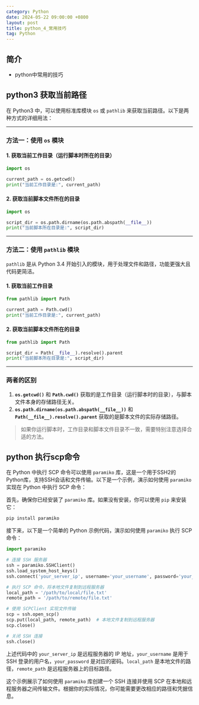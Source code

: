 ```yaml
---
category: Python
date: 2024-05-22 09:00:00 +0800
layout: post
title: python_4_常用技巧
tag: Python
---
```

## 简介

+ python中常用的技巧

## python3 获取当前路径

在 Python3 中，可以使用标准库模块 `os` 或 `pathlib` 来获取当前路径。以下是两种方式的详细用法：

---

### **方法一：使用 `os` 模块**

#### 1. 获取当前工作目录（运行脚本时所在的目录）
```python
import os

current_path = os.getcwd()
print("当前工作目录是:", current_path)
```

#### 2. 获取当前脚本文件所在的目录
```python
import os

script_dir = os.path.dirname(os.path.abspath(__file__))
print("当前脚本所在目录是:", script_dir)
```

---

### **方法二：使用 `pathlib` 模块**

`pathlib` 是从 Python 3.4 开始引入的模块，用于处理文件和路径，功能更强大且代码更简洁。

#### 1. 获取当前工作目录
```python
from pathlib import Path

current_path = Path.cwd()
print("当前工作目录是:", current_path)
```

#### 2. 获取当前脚本文件所在的目录
```python
from pathlib import Path

script_dir = Path(__file__).resolve().parent
print("当前脚本所在目录是:", script_dir)
```

---

### **两者的区别**
1. **`os.getcwd()`** 和 **`Path.cwd()`** 获取的是工作目录（运行脚本时的目录），与脚本文件本身的存储路径无关。
2. **`os.path.dirname(os.path.abspath(__file__))`** 和 **`Path(__file__).resolve().parent`** 获取的是脚本文件的实际存储路径。

> 如果你运行脚本时，工作目录和脚本文件目录不一致，需要特别注意选择合适的方法。

## python 执行scp命令

在 Python 中执行 SCP 命令可以使用 `paramiko` 库，这是一个用于SSH2的Python库，支持SSH会话和文件传输。以下是一个示例，演示如何使用 `paramiko` 实现在 Python 中执行 SCP 命令：

首先，确保你已经安装了 `paramiko` 库。如果没有安装，你可以使用 `pip` 来安装它：

```bash
pip install paramiko
```

接下来，以下是一个简单的 Python 示例代码，演示如何使用 `paramiko` 执行 SCP 命令：

```python
import paramiko

# 连接 SSH 服务器
ssh = paramiko.SSHClient()
ssh.load_system_host_keys()
ssh.connect('your_server_ip', username='your_username', password='your_password')

# 执行 SCP 命令，将本地文件复制到远程服务器
local_path = '/path/to/local/file.txt'
remote_path = '/path/to/remote/file.txt'

# 使用 SCPClient 实现文件传输
scp = ssh.open_scp()
scp.put(local_path, remote_path)  # 本地文件复制到远程服务器
scp.close()

# 关闭 SSH 连接
ssh.close()
```

上述代码中的 `your_server_ip` 是远程服务器的 IP 地址，`your_username` 是用于 SSH 登录的用户名，`your_password` 是对应的密码。`local_path` 是本地文件的路径，`remote_path` 是远程服务器上的目标路径。

这个示例展示了如何使用 `paramiko` 库创建一个 SSH 连接并使用 SCP 在本地和远程服务器之间传输文件。根据你的实际情况，你可能需要更改相应的路径和凭据信息。